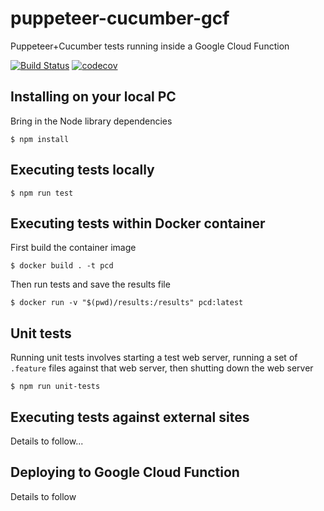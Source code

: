 # puppeteer-cucumber-gcf

Puppeteer+Cucumber tests running inside a Google Cloud Function

[![Build Status](https://dev.azure.com/monch1962/monch1962/_apis/build/status/monch1962.puppeteer-cucumber-gcf?branchName=master)](https://dev.azure.com/monch1962/monch1962/_build/latest?definitionId=4&branchName=master)
[![codecov](https://codecov.io/gh/monch1962/puppeteer-cucumber-gcf/branch/master/graph/badge.svg)](https://codecov.io/gh/monch1962/puppeteer-cucumber-gcf)

## Installing on your local PC

Bring in the Node library dependencies

`$ npm install`

## Executing tests locally

`$ npm run test`

## Executing tests within Docker container

First build the container image

`$ docker build . -t pcd`

Then run tests and save the results file

`$ docker run -v "$(pwd)/results:/results" pcd:latest`

## Unit tests

Running unit tests involves starting a test web server, running a set of `.feature` files against that web server, then shutting down the web server

`$ npm run unit-tests`

## Executing tests against external sites

Details to follow...

## Deploying to Google Cloud Function

Details to follow
